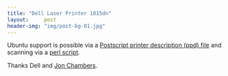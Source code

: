 ```yaml
---
title: "Dell Laser Printer 1815dn"
layout:     post
header-img: "img/post-bg-01.jpg"
---
```

<p>Ubuntu support is possible via a <a href="http://christian.lysel.net/wp-content/uploads/2009/07/mfp1815ps.ppd" target="_blank">Postscript printer description (ppd) file</a> and scanning via a <a href="http://christian.lysel.net/wp-content/uploads/2009/07/dell1600n-net-scan.pl">perl script</a>.</p>
<p>Thanks Dell and <a href="http://www.jon.demon.co.uk/dell1600n-net-scan/" target="_blank">Jon Chambers</a>.</p>
